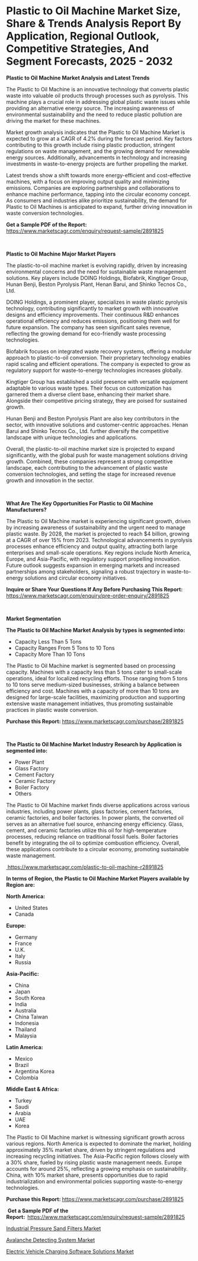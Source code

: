 <p><h1>Plastic to Oil Machine Market Size, Share & Trends Analysis Report By Application, Regional Outlook, Competitive Strategies, And Segment Forecasts, 2025 - 2032</h1></p><p><strong>Plastic to Oil Machine Market Analysis and Latest Trends</strong></p>
<p><p>The Plastic to Oil Machine is an innovative technology that converts plastic waste into valuable oil products through processes such as pyrolysis. This machine plays a crucial role in addressing global plastic waste issues while providing an alternative energy source. The increasing awareness of environmental sustainability and the need to reduce plastic pollution are driving the market for these machines.</p><p>Market growth analysis indicates that the Plastic to Oil Machine Market is expected to grow at a CAGR of 4.2% during the forecast period. Key factors contributing to this growth include rising plastic production, stringent regulations on waste management, and the growing demand for renewable energy sources. Additionally, advancements in technology and increasing investments in waste-to-energy projects are further propelling the market.</p><p>Latest trends show a shift towards more energy-efficient and cost-effective machines, with a focus on improving output quality and minimizing emissions. Companies are exploring partnerships and collaborations to enhance machine performance, tapping into the circular economy concept. As consumers and industries alike prioritize sustainability, the demand for Plastic to Oil Machines is anticipated to expand, further driving innovation in waste conversion technologies.</p></p>
<p><strong>Get a Sample PDF of the Report:&nbsp;</strong> <a href="https://www.marketscagr.com/enquiry/request-sample/2891825?utm_campaign=2138&utm_medium=2&utm_source=Github&utm_content=ia&utm_term=14032025&utm_id=plastic-to-oil-machine">https://www.marketscagr.com/enquiry/request-sample/2891825</a></p>
<p>&nbsp;</p>
<p><strong>Plastic to Oil Machine Major Market Players</strong></p>
<p><p>The plastic-to-oil machine market is evolving rapidly, driven by increasing environmental concerns and the need for sustainable waste management solutions. Key players include DOING Holdings, Biofabrik, Kingtiger Group, Hunan Benji, Beston Pyrolysis Plant, Henan Barui, and Shinko Tecnos Co., Ltd.</p><p>DOING Holdings, a prominent player, specializes in waste plastic pyrolysis technology, contributing significantly to market growth with innovative designs and efficiency improvements. Their continuous R&D enhances operational efficiency and reduces emissions, positioning them well for future expansion. The company has seen significant sales revenue, reflecting the growing demand for eco-friendly waste processing technologies.</p><p>Biofabrik focuses on integrated waste recovery systems, offering a modular approach to plastic-to-oil conversion. Their proprietary technology enables rapid scaling and efficient operations. The company is expected to grow as regulatory support for waste-to-energy technologies increases globally.</p><p>Kingtiger Group has established a solid presence with versatile equipment adaptable to various waste types. Their focus on customization has garnered them a diverse client base, enhancing their market share. Alongside their competitive pricing strategy, they are poised for sustained growth.</p><p>Hunan Benji and Beston Pyrolysis Plant are also key contributors in the sector, with innovative solutions and customer-centric approaches. Henan Barui and Shinko Tecnos Co., Ltd. further diversify the competitive landscape with unique technologies and applications.</p><p>Overall, the plastic-to-oil machine market size is projected to expand significantly, with the global push for waste management solutions driving growth. Combined, these companies represent a strong competitive landscape, each contributing to the advancement of plastic waste conversion technologies, and setting the stage for increased revenue growth and innovation in the sector.</p></p>
<p>&nbsp;</p>
<p><strong>What Are The Key Opportunities For Plastic to Oil Machine Manufacturers?</strong></p>
<p><p>The Plastic to Oil Machine market is experiencing significant growth, driven by increasing awareness of sustainability and the urgent need to manage plastic waste. By 2028, the market is projected to reach $4 billion, growing at a CAGR of over 15% from 2023. Technological advancements in pyrolysis processes enhance efficiency and output quality, attracting both large enterprises and small-scale operations. Key regions include North America, Europe, and Asia-Pacific, with regulatory support propelling innovation. Future outlook suggests expansion in emerging markets and increased partnerships among stakeholders, signaling a robust trajectory in waste-to-energy solutions and circular economy initiatives.</p></p>
<p><strong>Inquire or Share Your Questions If Any Before Purchasing This Report:</strong> <a href="https://www.marketscagr.com/enquiry/pre-order-enquiry/2891825?utm_campaign=2138&utm_medium=2&utm_source=Github&utm_content=ia&utm_term=14032025&utm_id=plastic-to-oil-machine">https://www.marketscagr.com/enquiry/pre-order-enquiry/2891825</a></p>
<p>&nbsp;</p>
<p><strong>Market Segmentation</strong></p>
<p><strong>The Plastic to Oil Machine Market Analysis by types is segmented into:</strong></p>
<p><ul><li>Capacity Less Than 5 Tons</li><li>Capacity Ranges From 5 Tons to 10 Tons</li><li>Capacity More Than 10 Tons</li></ul></p>
<p><p>The Plastic to Oil Machine market is segmented based on processing capacity. Machines with a capacity less than 5 tons cater to small-scale operations, ideal for localized recycling efforts. Those ranging from 5 tons to 10 tons serve medium-sized businesses, striking a balance between efficiency and cost. Machines with a capacity of more than 10 tons are designed for large-scale facilities, maximizing production and supporting extensive waste management initiatives, thus promoting sustainable practices in plastic waste conversion.</p></p>
<p><strong>Purchase this Report:&nbsp;</strong><a href="https://www.marketscagr.com/purchase/2891825?utm_campaign=2138&utm_medium=2&utm_source=Github&utm_content=ia&utm_term=14032025&utm_id=plastic-to-oil-machine">https://www.marketscagr.com/purchase/2891825</a></p>
<p>&nbsp;</p>
<p><strong>The Plastic to Oil Machine Market Industry Research by Application is segmented into:</strong></p>
<p><ul><li>Power Plant</li><li>Glass Factory</li><li>Cement Factory</li><li>Ceramic Factory</li><li>Boiler Factory</li><li>Others</li></ul></p>
<p><p>The Plastic to Oil Machine market finds diverse applications across various industries, including power plants, glass factories, cement factories, ceramic factories, and boiler factories. In power plants, the converted oil serves as an alternative fuel source, enhancing energy efficiency. Glass, cement, and ceramic factories utilize this oil for high-temperature processes, reducing reliance on traditional fossil fuels. Boiler factories benefit by integrating the oil to optimize combustion efficiency. Overall, these applications contribute to a circular economy, promoting sustainable waste management.</p></p>
<p><a href="https://www.marketscagr.com/plastic-to-oil-machine-r2891825?utm_campaign=2138&utm_medium=2&utm_source=Github&utm_content=ia&utm_term=14032025&utm_id=plastic-to-oil-machine">&nbsp;https://www.marketscagr.com/plastic-to-oil-machine-r2891825</a></p>
<p><strong>In terms of Region, the Plastic to Oil Machine Market Players available by Region are:</strong></p>
<p>
    <p> <strong> North America: </strong>
        <ul>
            <li>United States</li>
            <li>Canada</li>
        </ul>
        </p> 
    <p> <strong> Europe: </strong>
        <ul>
            <li>Germany</li>
            <li>France</li>
            <li>U.K.</li>
            <li>Italy</li>
            <li>Russia</li>
        </ul>
        </p> 
    <p> <strong> Asia-Pacific: </strong>
        <ul>
            <li>China</li>
            <li>Japan</li>
            <li>South Korea</li>
            <li>India</li>
            <li>Australia</li>
            <li>China Taiwan</li>
            <li>Indonesia</li>
            <li>Thailand</li>
            <li>Malaysia</li>
        </ul>
        </p> 
    <p> <strong> Latin America: </strong>
        <ul>
            <li>Mexico</li>
            <li>Brazil</li>
            <li>Argentina Korea</li>
            <li>Colombia</li>
        </ul>
        </p> 
    <p> <strong> Middle East & Africa: </strong>
        <ul>
            <li>Turkey</li>
            <li>Saudi</li>
            <li>Arabia</li>
            <li>UAE</li>
            <li>Korea</li>
        </ul>
    </p>
    </p>
<p><p>The Plastic to Oil Machine market is witnessing significant growth across various regions. North America is expected to dominate the market, holding approximately 35% market share, driven by stringent regulations and increasing recycling initiatives. The Asia-Pacific region follows closely with a 30% share, fueled by rising plastic waste management needs. Europe accounts for around 25%, reflecting a growing emphasis on sustainability. China, with 10% market share, presents opportunities due to rapid industrialization and environmental policies supporting waste-to-energy technologies.</p></p>
<p><strong>Purchase this Report: </strong><a href="https://www.marketscagr.com/purchase/2891825?utm_campaign=2138&utm_medium=2&utm_source=Github&utm_content=ia&utm_term=14032025&utm_id=plastic-to-oil-machine">https://www.marketscagr.com/purchase/2891825</a></p>
<p>&nbsp;<strong>Get a Sample PDF of the Report:&nbsp;&nbsp;</strong><a href="https://www.marketscagr.com/enquiry/request-sample/2891825?utm_campaign=2138&utm_medium=2&utm_source=Github&utm_content=ia&utm_term=14032025&utm_id=plastic-to-oil-machine">https://www.marketscagr.com/enquiry/request-sample/2891825</a></p>
<p><strong></strong></p>
<p><p><a href="https://github.com/joannesouthgate/Market-Research-Report-List-5/blob/main/industrial-pressure-sand-filters-market.md?utm_campaign=2138&utm_medium=2&utm_source=Github&utm_content=ia&utm_term=14032025&utm_id=plastic-to-oil-machine">Industrial Pressure Sand Filters Market</a></p><p><a href="https://github.com/melascalbirp/Market-Research-Report-List-1/blob/main/avalanche-detecting-system-market.md?utm_campaign=2138&utm_medium=2&utm_source=Github&utm_content=ia&utm_term=14032025&utm_id=plastic-to-oil-machine">Avalanche Detecting System Market</a></p><p><a href="https://github.com/sofayahoo2023/Market-Research-Report-List-7/blob/main/electric-vehicle-charging-software-solutions-market.md?utm_campaign=2138&utm_medium=2&utm_source=Github&utm_content=ia&utm_term=14032025&utm_id=plastic-to-oil-machine">Electric Vehicle Charging Software Solutions Market</a></p></p>